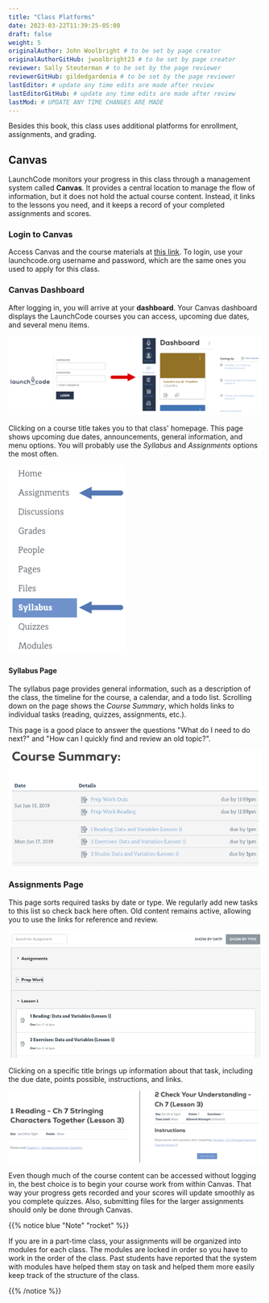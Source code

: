 ```yaml
---
title: "Class Platforms"
date: 2023-03-22T11:39:25-05:00
draft: false
weight: 5
originalAuthor: John Woolbright # to be set by page creator
originalAuthorGitHub: jwoolbright23 # to be set by page creator
reviewer: Sally Steuterman # to be set by the page reviewer
reviewerGitHub: gildedgardenia # to be set by the page reviewer
lastEditor: # update any time edits are made after review
lastEditorGitHub: # update any time edits are made after review
lastMod: # UPDATE ANY TIME CHANGES ARE MADE
---
```


Besides this book, this class uses additional platforms for enrollment,
assignments, and grading.

## Canvas

LaunchCode monitors your progress in this class through a management system
called **Canvas**. It provides a central location to manage the flow of
information, but it does not hold the actual course content. Instead, it links
to the lessons you need, and it keeps a record of your completed assignments
and scores.

### Login to Canvas

Access Canvas and the course materials at [this link](https://launchcode.instructure.com/).
To login, use your launchcode.org username and password, which are the same ones you used to apply for this class.

### Canvas Dashboard

After logging in, you will arrive at your **dashboard**. Your Canvas dashboard displays the
LaunchCode courses you can access, upcoming due dates, and several menu items.

![Canvas sign-in and dashboard views](pictures/canvas-signup.png?classes=border)

Clicking on a course title takes you to that class' homepage. This page shows
upcoming due dates, announcements, general information, and menu options. You
will probably use the *Syllabus* and *Assignments* options the most often.

![Canvas class menu options](pictures/canvas-class-menu.png?classes=border)

#### Syllabus Page

The syllabus page provides general information, such as a description of the
class, the timeline for the course, a calendar, and a todo list. Scrolling
down on the page shows the *Course Summary*, which holds links to individual
tasks (reading, quizzes, assignments, etc.).

This page is a good place to answer the questions "What do I need to do next?"
and "How can I quickly find and review an old topic?".

![Course Summary List](pictures/course-syllabus-page.png?classes=border)

### Assignments Page

This page sorts required tasks by date or type. We regularly add new tasks 
to this list so check back here often. Old content remains active,
allowing you to use the links for reference and review.

![Course assignment view](pictures/course-assignments-page.png?classes=border)

Clicking on a specific title brings up information about that task, including
the due date, points possible, instructions, and links.

![Sample task instructions](pictures/assignment-examples.png?classes=border)

Even though much of the course content can be accessed without logging in, the
best choice is to begin your course work from within Canvas. That way your progress gets
recorded and your scores will update smoothly as you complete quizzes. Also,
submitting files for the larger assignments should only be done through Canvas.

{{% notice blue "Note" "rocket" %}}

If you are in a part-time class, your assignments will be organized into modules for each class. The modules are locked in order so you have to work in the order of the class. Past students have reported that the system with modules have helped them stay on task and helped them more easily keep track of the structure of the class.

{{% /notice %}}